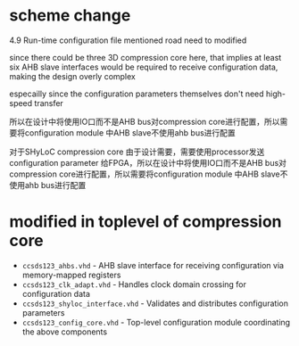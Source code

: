 # scheme change

4.9 Run-time configuration file mentioned road need to modified

since there could be three 3D compression core here, that implies at least six AHB slave interfaces would be required to receive configuration data, making the design overly complex

especailly since the configuration parameters themselves don't need high-speed transfer

所以在设计中将使用IO口而不是AHB bus对compression core进行配置，所以需要将configuration module 中AHB slave不使用ahb bus进行配置

对于SHyLoC compression core 由于设计需要，需要使用processor发送configuration parameter 给FPGA，所以在设计中将使用IO口而不是AHB bus对compression core进行配置，所以需要将configuration module 中AHB slave不使用ahb bus进行配置



# modified in toplevel of compression core


* `ccsds123_ahbs.vhd` - AHB slave interface for receiving configuration via memory-mapped registers
* `ccsds123_clk_adapt.vhd` - Handles clock domain crossing for configuration data
* `ccsds123_shyloc_interface.vhd` - Validates and distributes configuration parameters
* `ccsds123_config_core.vhd` - Top-level configuration module coordinating the above components
